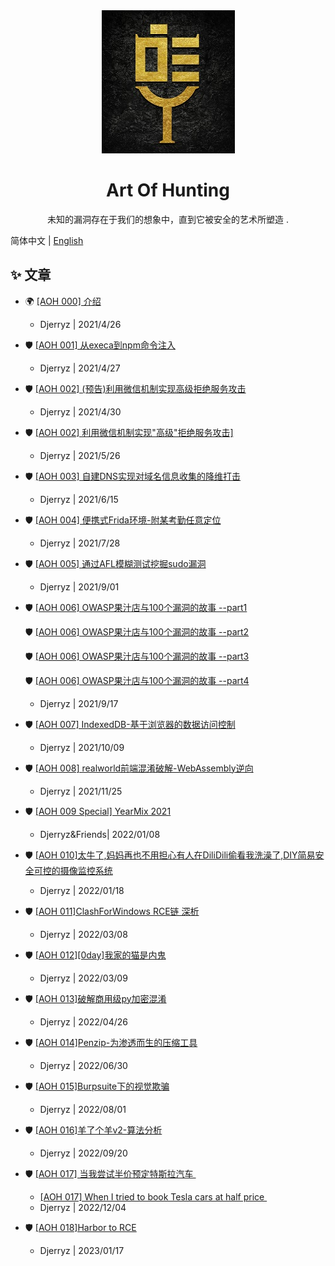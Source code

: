 <div align="center"><img src="https://raw.githubusercontent.com/djerryz/Art-Of-Hunting/main/logo.jpg"/></div>

<h1 align="center">Art Of Hunting</h1>

<div align="center">
未知的漏洞存在于我们的想象中，直到它被安全的艺术所塑造                                .
</div>


简体中文 | [English](./README-en_US.md)



## ✨ 文章

- 🌍 <a href="https://mp.weixin.qq.com/s/LvwXfCydgLnt34C6DQMu5Q" target="_blank" rel="noopener">[AOH 000] 介绍</a>

  * Djerryz | 2021/4/26
  
- 🛡  <a href="https://mp.weixin.qq.com/s/sdz27fOoCtH7OJQg7SbN2w" target="_blank" rel="noopener">[AOH 001] 从execa到npm命令注入</a>

  * Djerryz | 2021/4/27
  
- 🛡  <a href="https://mp.weixin.qq.com/s/gerUBw3v86sxSnwpjcX1BQ" target="_blank" rel="noopener">[AOH 002] (预告)利用微信机制实现高级拒绝服务攻击</a>

  * Djerryz | 2021/4/30
  
- 🛡  <a href="https://mp.weixin.qq.com/s/Ebcd-2iTvJz2bfnhlmw2Hw" target="_blank" rel="noopener">[AOH 002] 利用微信机制实现"高级"拒绝服务攻击]</a>

  * Djerryz | 2021/5/26
  
- 🛡   <a href="https://mp.weixin.qq.com/s/xhuVi2YpxfQ8xXlfzJ4ENg" target="_blank" rel="noopener">[AOH 003] 自建DNS实现对域名信息收集的降维打击</a>

  * Djerryz | 2021/6/15

- 🛡   <a href="https://mp.weixin.qq.com/s/Dvb16jWPX-SuJhhfkBGwmg" target="_blank" rel="noopener">[AOH 004] 便携式Frida环境-附某考勤任意定位                </a>

  * Djerryz | 2021/7/28
  
- 🛡   <a href="https://mp.weixin.qq.com/s/20A1QqlWInrlJ8iD-RJ0NA" target="_blank" rel="noopener">[AOH 005] 通过AFL模糊测试挖掘sudo漏洞                </a>

  * Djerryz | 2021/9/01

- 🛡   <a href="https://mp.weixin.qq.com/s/NtDL42CtzmD65KkD8geyLQ" target="_blank" rel="noopener">[AOH 006] OWASP果汁店与100个漏洞的故事 --part1                </a>

  🛡   <a href="https://mp.weixin.qq.com/s/BbtObrhugOyLpFoWghtIQA" target="_blank" rel="noopener">[AOH 006] OWASP果汁店与100个漏洞的故事 --part2                </a>

  🛡    <a href="https://mp.weixin.qq.com/s/tkldff_1igwfVPGCvwj9-w" target="_blank" rel="noopener">[AOH 006] OWASP果汁店与100个漏洞的故事 --part3               </a>

  🛡    <a href="https://mp.weixin.qq.com/s/_tw3XkS-XdQP-x2ZO2LOOw" target="_blank" rel="noopener">[AOH 006] OWASP果汁店与100个漏洞的故事 --part4               </a>

  - Djerryz | 2021/9/17

- 🛡   <a href="https://mp.weixin.qq.com/s/6tbCO7VW321fs5DRn7hgvQ" target="_blank" rel="noopener">[AOH 007] IndexedDB-基于浏览器的数据访问控制                </a>

  * Djerryz | 2021/10/09

- 🛡   <a href="https://mp.weixin.qq.com/s/_N6SnEzy4cKr5XCzPCHD4w" target="_blank" rel="noopener">[AOH 008] realworld前端混淆破解-WebAssembly逆向                </a>

  * Djerryz | 2021/11/25

- 🛡   <a href="https://mp.weixin.qq.com/s/w5w7BOJG_LuJMzFY4_cxGA" target="_blank" rel="noopener">[AOH 009 Special] YearMix 2021               </a>

  * Djerryz&Friends| 2022/01/08
  
- 🛡   <a href="https://mp.weixin.qq.com/s/5zbt2egfI_ekq6532enPrg" target="_blank" rel="noopener">[AOH 010]太牛了,妈妈再也不用担心有人在DiliDili偷看我洗澡了,DIY简易安全可控的摄像监控系统                               </a>

  * Djerryz | 2022/01/18

- 🛡   <a href="https://mp.weixin.qq.com/s/5cv9KSRHUhsHxC7Yik1Rig" target="_blank" rel="noopener">[AOH 011]ClashForWindows RCE链 深析                                               </a>

  * Djerryz | 2022/03/08
  
- 🛡   <a href="https://mp.weixin.qq.com/s/KbOXR5tERn3QNWWssk2Pfw" target="_blank" rel="noopener">[AOH 012]\[0day]我家的猫是内鬼     </a>

  * Djerryz | 2022/03/09
  
- 🛡   <a href="https://mp.weixin.qq.com/s/92P3u7Eg9pDx-LVYQ9ejUg" target="_blank" rel="noopener">[AOH 013]破解商用级py加密混淆    </a>

  * Djerryz | 2022/04/26

- 🛡   <a href="https://mp.weixin.qq.com/s/4-3Ind7Z-lnsYgc0wN8NxQ" target="_blank" rel="noopener">[AOH 014]Penzip-为渗透而生的压缩工具</a>

  * Djerryz | 2022/06/30
  
- 🛡   <a href="https://mp.weixin.qq.com/s/IDjo7q39axGEafxFN0e-TA" target="_blank" rel="noopener">[AOH 015]Burpsuite下的视觉欺骗</a>

  * Djerryz | 2022/08/01
  
- 🛡   <a href="https://mp.weixin.qq.com/s/LfjOqtlYTDwoCYF33nTfxw" target="_blank" rel="noopener">[AOH 016]羊了个羊v2-算法分析          </a>

  * Djerryz | 2022/09/20
  
- 🛡   <a href="https://mp.weixin.qq.com/s/iolYdCb9GX44HJD4inkuQA" target="_blank" rel="noopener">[AOH 017] 当我尝试半价预定特斯拉汽车 </a>

  - <a href="https://mp.weixin.qq.com/s/liKR1eBwINpNI9Gp3zWxmg" target="_blank" rel="noopener">[AOH 017] When I tried to book Tesla cars at half price </a>
  - Djerryz | 2022/12/04
  
- 🛡   <a href="https://mp.weixin.qq.com/s/iolYdCb9GX44HJD4inkuQA" target="_blank" rel="noopener">[AOH 018]Harbor to RCE          </a>
  
  - Djerryz | 2023/01/17
  
  





